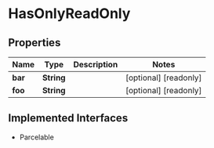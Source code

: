 

# HasOnlyReadOnly


## Properties

| Name | Type | Description | Notes |
|------------ | ------------- | ------------- | -------------|
|**bar** | **String** |  |  [optional] [readonly] |
|**foo** | **String** |  |  [optional] [readonly] |


## Implemented Interfaces

* Parcelable


